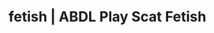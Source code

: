 ---
categories:
- POV Erotica
- Body Positivity
- Lingerie Art
- Self-Pleasure
- Nerdy Seduction
image: /assets/images/1747714220223.jpg
layout: post
schema:
  description: Premium adult content featuring ABDL Play, Scat Fetish. High-quality
    visuals with provocative themes.
  keywords:
  - Real Couples
  - ABDL Play
  - Scat Fetish
  - Queer Kinks
  - AI Erotica
  - Fantasy Kink
  name: 1747714220223 | ABDL Play Scat Fetish
  type: VisualArtwork
seo:
  description: Featured content with artistic ABDL Play, Scat Fetish. HD images available.
  keywords: ABDL Play, Scat Fetish
  og_image: /assets/images/1747714220223.jpg
  schema_type: VisualArtwork
tags:
- '#fetish'
- ABDL Play
- Scat Fetish
title: fetish | ABDL Play Scat Fetish
---